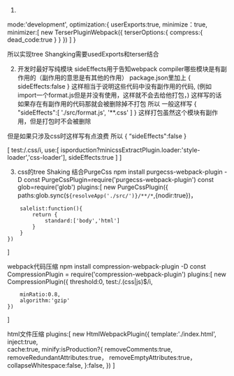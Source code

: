 1. 
<!-- webpack实现tree Shaking采用了两种不同的方案
usedExpots:通过标记某些函数是否被调用，之后通过Terser来进行优化的
sideEffects:跳过整个模块/文件，直接查看该文件是否有副作用
有副作用的要打包，
production模式下自动加入了 -->
mode:'development',
optimization:{
    <!-- userExports：目的是标注出来哪些函数是没有被使用的 
    结合terser将未使用的函数，从代买中删除
     production模式下自动加入了userExports:true, -->
    userExports:true,
    minimize：true,
    minimizer:[
        new TerserPluginWebpack({
            terserOptions:{
                compress:{
                    dead_code:true
                }
            }
        })
    ]
}

所以实现tree Shangking需要usedExports和terser结合

2. 开发时最好写纯模块
sideEffects用于告知webpack compiler哪些模块是有副作用的（副作用的意思是有其他的作用）
package.json里加上
{
    sideEffects:false
}
这样相当于说明这些代码中没有副作用的代码,
(例如import一个format.js但是并没有使用，这样就不会去给他打包，)
这样写的话如果存在有副作用的代码那就会被删除掉不打包
所以
一般这样写
{
    "sideEffects":[
        './src/format.js',
        <!-- 所有的css -->
        '**.css' 
    ]
}
这样打包虽然这个模块有副作用，但是打包时不会被删除


但是如果只涉及css时这样写有点浪费 所以
{
    “sideEffects":false
}

[
    test:/\.css/i,
    use:[
        isporduction?minicssExtractPlugin.loader:'style-loader','css-loader'],
        sideEffects:true
    ]
]



3. css的tree Shaking  结合PurgeCss
npm install purgecss-webpack-plugin -D
const PurgeCssPlugin=require('purgecss-webpack-plugin')
const glob=require('glob')
plugins:[
    new PurgeCssPlugin({
        <!-- 找src下所有的文件 -->
        paths:glob.sync(`${resolveApp('./src/')}/**/*`,{nodir:true})，
<!-- 哪个是安全的不做tree Shaking -->
        salelist:function(){
            return {
                standard:['body','html']
            }
        }
    })
]


webpack代码压缩
npm install compression-webpack-plugin -D
const CompressionPlugin = require('compression-webpack-plugin')
plugins:[
    new CompressionPlugin({
        <!-- 多大压缩 -->
        threshold:0,
        test:/\.(css|js)$/i,

        minRatio:0.8,
        algorithm:'gzip'
    })
]

html文件压缩
plugins:[
    new HtmlWebpackPlugin({
      template:'./index.html',
      <!-- 注入css,js文件<script> -->
      inject:true,  
      <!-- 当文件没有发生任何改变时，直接使用之前的缓存 -->
      cache:true,
      minify:isProduction?{
        <!-- 移除注释 -->
        removeComments:true,
        <!-- 是否移除多余的属性 -->
        removeRedundantAttributes:true，
        <!-- 是否移除空属性 -->
        removeEmptyAttributes:true，
        <!-- 折叠空格 -->
        collapseWhitespace:false,
      }:false,
    })
]

